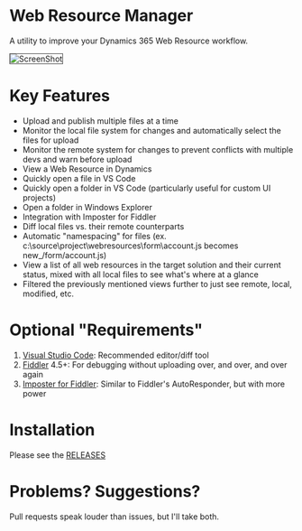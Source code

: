 # Web Resource Manager
A utility to improve your Dynamics 365 Web Resource workflow.

<img alt="ScreenShot" src="https://raw.github.com/gotdibbs/WebResourceManager/master/Screenshot.JPG" style="border: 1px solid #444;" />

# Key Features
- Upload and publish multiple files at a time
- Monitor the local file system for changes and automatically select the files for upload
- Monitor the remote system for changes to prevent conflicts with multiple devs and warn before upload
- View a Web Resource in Dynamics
- Quickly open a file in VS Code
- Quickly open a folder in VS Code (particularly useful for custom UI projects)
- Open a folder in Windows Explorer
- Integration with Imposter for Fiddler
- Diff local files vs. their remote counterparts
- Automatic "namespacing" for files (ex. c:\source\project\webresources\form\account.js becomes new_/form/account.js)
- View a list of all web resources in the target solution and their current status, mixed with all local files to see what's where at a glance
- Filtered the previously mentioned views further to just see remote, local, modified, etc.

# Optional "Requirements"
1. [Visual Studio Code](https://code.visualstudio.com/): Recommended editor/diff tool
2. [Fiddler](http://www.telerik.com/fiddler) 4.5+: For debugging without uploading over, and over, and over again
3. [Imposter for Fiddler](https://github.com/gotdibbs/Imposter.Fiddler): Similar to Fiddler's AutoResponder, but with more power

# Installation
Please see the [RELEASES](../../releases)

# Problems? Suggestions?
Pull requests speak louder than issues, but I'll take both.